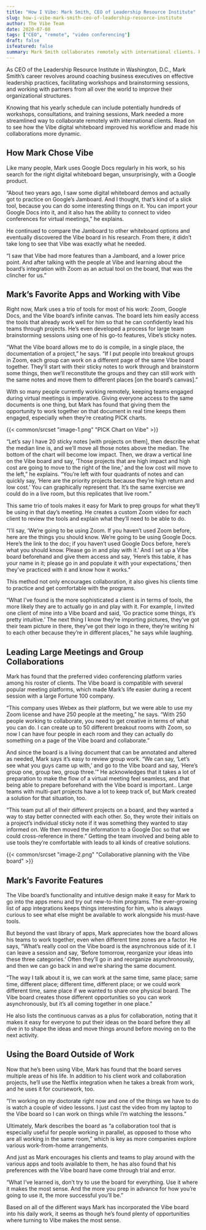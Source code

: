 ```yaml
---
title: "How I Vibe: Mark Smith, CEO of Leadership Resource Institute"
slug: how-i-vibe-mark-smith-ceo-of-leadership-resource-institute
author: The Vibe Team
date: 2020-07-08
tags: ["CEO", "remote", "video conferencing"]
draft: false
isfeatured: false
summary: Mark Smith collaborates remotely with international clients. Read on to see how the Vibe digital whiteboard improved his workflow and made his collaborations more dynamic.
---
```




As CEO of the Leadership Resource Institute in Washington, D.C., Mark Smith’s career revolves around coaching business executives on effective leadership practices, facilitating workshops and brainstorming sessions, and working with partners from all over the world to improve their organizational structures.

Knowing that his yearly schedule can include potentially hundreds of workshops, consultations, and training sessions, Mark needed a more streamlined way to collaborate remotely with international clients. Read on to see how the Vibe digital whiteboard improved his workflow and made his collaborations more dynamic.



## How Mark Chose Vibe

Like many people, Mark uses Google Docs regularly in his work, so his search for the right digital whiteboard began, unsurprisingly, with a Google product.

“About two years ago, I saw some digital whiteboard demos and actually got to practice on Google’s Jamboard. And I thought, that’s kind of a slick tool, because you can do some interesting things on it. You can import your Google Docs into it, and it also has the ability to connect to video conferences for virtual meetings,” he explains. 

He continued to compare the Jamboard to other whiteboard options and eventually discovered the Vibe board in his research. From there, it didn’t take long to see that Vibe was exactly what he needed.

“I saw that Vibe had more features than a Jamboard, and a lower price point. And after talking with the people at Vibe and learning about the board’s integration with Zoom as an actual tool on the board, that was the clincher for us.”


## Mark’s Favorite Apps and Working with Vibe

Right now, Mark uses a trio of tools for most of his work: Zoom, Google Docs, and the Vibe board’s infinite canvas. The board lets him easily access the tools that already work well for him so that he can confidently lead his teams through projects. He’s even developed a process for large team brainstorming sessions using one of his go-to features, Vibe’s sticky notes.

“What the Vibe board allows me to do is compile, in a single place, the documentation of a project,” he says. “If I put people into breakout groups in Zoom, each group can work on a different page of the same Vibe board together. They’ll start with their sticky notes to work through and brainstorm some things, then we’ll reconstitute the groups and they can still work with the same notes and move them to different places [on the board’s canvas].”

With so many people currently working remotely, keeping teams engaged during virtual meetings is imperative. Giving everyone access to the same documents is one thing, but Mark has found that giving them the opportunity to work together on that document in real time keeps them engaged, especially when they’re creating PICK charts.


{{< common/srcset "image-1.png" "PICK Chart on Vibe" >}}


“Let’s say I have 20 sticky notes [with projects on them], then describe what the median line is, and we’ll move all those notes above the median. The bottom of the chart will become low impact. Then, we draw a vertical line on the Vibe board and say, ‘Those projects that are high impact and high cost are going to move to the right of the line,’ and the low cost will move to the left,” he explains. “You’re left with four quadrants of notes and can quickly say, ‘Here are the priority projects because they’re high return and low cost.’ You can graphically represent that. It’s the same exercise we could do in a live room, but this replicates that live room.”

This same trio of tools makes it easy for Mark to prep groups for what they’ll be using in that day’s meeting. He creates a custom Zoom video for each client to review the tools and explain what they’ll need to be able to do.

“I’ll say, ‘We’re going to be using Zoom. If you haven’t used Zoom before, here are the things you should know. We’re going to be using Google Docs. Here’s the link to the doc; if you haven’t used Google Docs before, here’s what you should know. Please go in and play with it.’ And I set up a Vibe board beforehand and give them access and say, ‘Here’s this table, it has your name in it; please go in and populate it with your expectations,’ then they’ve practiced with it and know how it works.”

This method not only encourages collaboration, it also gives his clients time to practice and get comfortable with the programs.

“What I’ve found is the more sophisticated a client is in terms of tools, the more likely they are to actually go in and play with it. For example, I invited one client of mine into a Vibe board and said, ‘Go practice some things, it’s pretty intuitive.’ The next thing I know they’re importing pictures, they’ve got their team picture in there, they’ve got their logo in there, they’re writing hi to each other because they’re in different places,” he says while laughing.


## Leading Large Meetings and Group Collaborations

Mark has found that the preferred video conferencing platform varies among his roster of clients. The Vibe board is compatible with several popular meeting platforms, which made Mark’s life easier during a recent session with a large Fortune 100 company.

“This company uses Webex as their platform, but we were able to use my Zoom license and have 250 people at the meeting,” he says. “With 250 people working to collaborate, you need to get creative in terms of what you can do. I can create up to 50 different breakout rooms with Zoom, so now I can have four people in each room and they can actually do something on a page of the Vibe board and collaborate.”

And since the board is a living document that can be annotated and altered as needed, Mark says it’s easy to review group work. “We can say, ‘Let’s see what you guys came up with,’ and go to the Vibe board and say, ‘Here’s group one, group two, group three.’” He acknowledges that it takes a lot of preparation to make the flow of a virtual meeting feel seamless, and that being able to prepare beforehand with the Vibe board is important..
Large teams with multi-part projects have a lot to keep track of, but Mark created a solution for that situation, too.

“This team put all of their different projects on a board, and they wanted a way to stay better connected with each other. So, they wrote their initials on a project’s individual sticky note if it was something they wanted to stay informed on. We then moved the information to a Google Doc so that we could cross-reference in there.” Getting the team involved and being able to use tools they’re comfortable with leads to all kinds of creative solutions.


{{< common/srcset "image-2.png" "Collaborative planning with the Vibe board" >}}




## Mark’s Favorite Features

The Vibe board’s functionality and intuitive design make it easy for Mark to go into the apps menu and try out new-to-him programs. The ever-growing list of app integrations keeps things interesting for him, who is always curious to see what else might be available to work alongside his must-have tools.

But beyond the vast library of apps, Mark appreciates how the board allows his teams to work together, even when different time zones are a factor. He says, “What’s really cool on the Vibe board is the asynchronous side of it. I can leave a session and say, ‘Before tomorrow, reorganize your ideas into these three categories.’ Often they’ll go in and reorganize asynchronously, and then we can go back in and we’re sharing the same document.

“The way I talk about it is, we can work at the same time, same place; same time, different place; different time, different place; or we could work different time, same place if we wanted to share one physical board. The Vibe board creates those different opportunities so you can work asynchronously, but it’s all coming together in one place.”

He also lists the continuous canvas as a plus for collaboration, noting that it makes it easy for everyone to put their ideas on the board before they all dive in to shape the ideas and move things around before moving on to the next activity. 


## Using the Board Outside of Work

Now that he’s been using Vibe, Mark has found that the board serves multiple areas of his life. In addition to his client work and collaboration projects, he’ll use the Netflix integration when he takes a break from work, and he uses it for coursework, too.

“I’m working on my doctorate right now and one of the things we have to do is watch a couple of video lessons. I just cast the video from my laptop to the Vibe board so I can work on things while I’m watching the lessons.”

Ultimately, Mark describes the board as “a collaboration tool that is especially useful for people working in parallel, as opposed to those who are all working in the same room,” which is key as more companies explore various work-from-home arrangements.

And just as Mark encourages his clients and teams to play around with the various apps and tools available to them, he has also found that his preferences with the Vibe board have come through trial and error.

“What I’ve learned is, don’t try to use the board for everything. Use it where it makes the most sense. And the more you prep in advance for how you’re going to use it, the more successful you’ll be.”

Based on all of the different ways Mark has incorporated the Vibe board into his daily work, it seems as though he’s found plenty of opportunities where turning to Vibe makes the most sense.
